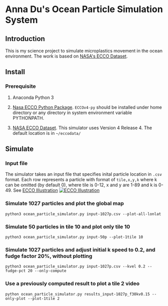 # Anna Du's Ocean Particle Simulation System

## Introduction

This is my science project to simulate microplastics movement in the ocean environment. The work is based on [NASA's ECCO Dataset](https://data.nas.nasa.gov/ecco/).

## Install

### Prerequisite

1. Anaconda Python 3

1. [Nasa ECCO Python Package](https://ecco-v4-python-tutorial.readthedocs.io/Installing_Python_and_Python_Packages.html). `ECCOv4-py` should be installed under home directory or any directory in system environment variable PYTHONPATH.

1. [NASA ECCO Dataset](https://ecco-v4-python-tutorial.readthedocs.io/Downloading_the_ECCO_v4_state_estimate.html). This simulator uses Version 4 Release 4. The default location is in `~/eccodata/`

## Simulate

### Input file

The simulator takes an input file that specifies inital particle location in `.csv` format. Each row represents a particle with format of `tile,x,y,k` where k can be omitted (by default 0), where tile is 0-12, x and y are 1-89 and k is 0-49. See [ECCO Illustration](https://ecco-group.org/images/ecco_tiles.png)
[![ECCO Illustration](https://ecco-group.org/images/ecco_tiles.png)](https://ecco-group.org/analysis-tools.htm)

### Simulate 1027 particles and plot the global map

`python3 ocean_particle_simulator.py input-1027p.csv --plot-all-lonlat`

### Simulate 50 particles in tile 10 and plot only tile 10

`python3 ocean_particle_simulator.py input-50p --plot-1tile 10`

### Simulate 1027 particles and adjust initial k speed to 0.2, and fudge factor 20%, without plotting

`python3 ocean_particle_simulator.py input-1027p.csv --kvel 0.2 --fudge-pct 20 --only-compute`

### Use a previously computed result to plot a tile 2 video

`python ocean_particle_simulator.py results_input-1027p_f30kv0.15 --only-plot --plot-1tile 2`
